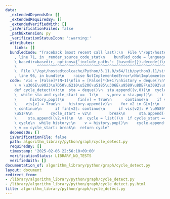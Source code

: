 ```yaml
---
data:
  _extendedDependsOn: []
  _extendedRequiredBy: []
  _extendedVerifiedWith: []
  _isVerificationFailed: false
  _pathExtension: py
  _verificationStatusIcon: ':warning:'
  attributes:
    links: []
  bundledCode: "Traceback (most recent call last):\n  File \"/opt/hostedtoolcache/Python/3.11.0/x64/lib/python3.11/site-packages/onlinejudge_verify/documentation/build.py\"\
    , line 71, in _render_source_code_stat\n    bundled_code = language.bundle(stat.path,\
    \ basedir=basedir, options={'include_paths': [basedir]}).decode()\n          \
    \         ^^^^^^^^^^^^^^^^^^^^^^^^^^^^^^^^^^^^^^^^^^^^^^^^^^^^^^^^^^^^^^^^^^^^^^^^^^^^^^^^^\n\
    \  File \"/opt/hostedtoolcache/Python/3.11.0/x64/lib/python3.11/site-packages/onlinejudge_verify/languages/python.py\"\
    , line 96, in bundle\n    raise NotImplementedError\nNotImplementedError\n"
  code: "vis = [False]*(N+1)\nfin = [False]*(N+1)\nhistory = deque()\n\n# \u9802\u70B9\
    \ v \u306E\u9023\u7D50\u6210\u5206\u5185\u306E\u9589\u8DEF\u3092\u8FD4\u3059\n\
    def cycle_detect(v):\n  sta = deque()\n  sta.append((v,0))\n  cycle_start = -1\n\
    \  while sta and cycle_start == -1:\n    v,prev = sta.pop()\n    if prev == -1:\n\
    \      history.pop()\n      fin[v] = True\n      continue\n    if vis[v]: continue\n\
    \    vis[v] = True\n    history.append(v)\n    for v2 in G[v]:\n      if v2==prev:\
    \ continue\n      if fin[v2]: continue\n      if vis[v2]: # \u9589\u8DEF\u691C\
    \u51FA\n        cycle_start = v2\n        break\n      sta.append((v2,-1))\n \
    \     sta.append((v2,v))\n  \n  cycle = list()\n  if cycle_start == -1: return\
    \ cycle\n  while history:\n    v = history.pop()\n    cycle.append(v)\n    if\
    \ v == cycle_start: break\n  return cycle"
  dependsOn: []
  isVerificationFile: false
  path: algorithm_library/python/graph/cycle_detect.py
  requiredBy: []
  timestamp: '2025-02-06 22:56:10+09:00'
  verificationStatus: LIBRARY_NO_TESTS
  verifiedWith: []
documentation_of: algorithm_library/python/graph/cycle_detect.py
layout: document
redirect_from:
- /library/algorithm_library/python/graph/cycle_detect.py
- /library/algorithm_library/python/graph/cycle_detect.py.html
title: algorithm_library/python/graph/cycle_detect.py
---
```

